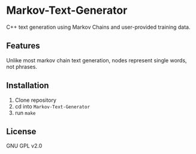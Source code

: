 # Markov-Text-Generator
C++ text generation using Markov Chains and user-provided training data.

## Features
Unlike most markov chain text generation, nodes represent single words, not phrases.

## Installation
1. Clone repository
2. cd into ```Markov-Text-Generator```
3. run ```make```

## License
GNU GPL v2.0

